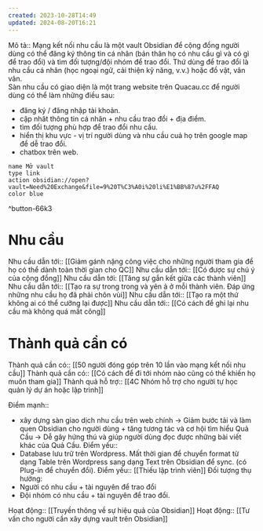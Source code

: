 ```yaml
---
created: 2023-10-28T14:49
updated: 2024-08-20T16:21
---
```

Mô tả:: Mạng kết nối nhu cầu là một vault Obsidian để cộng đồng người dùng có thể đăng ký thông tin cá nhân (bản thân họ có nhu cầu gì và có gì để trao đổi) và tìm đối tượng/đội nhóm để trao đổi. Thứ dùng để trao đổi là nhu cầu cá nhân (học ngoại ngữ, cải thiện kỹ năng, v.v.) hoặc đồ vật, vân vân.  
Sàn nhu cầu có giao diện là một trang website trên Quacau.cc để người dùng có thể làm những điều sau:
- đăng ký / đăng nhập tài khoản.
- cập nhât thông tin cá nhân + nhu cầu trao đổi + địa điểm.
- tìm đối tượng phù hợp để trao đổi nhu cầu.
- hiển thị khu vực - vị trí người dùng và nhu cầu cuả họ trên google map để dễ trao đổi.
- chatbox trên web.
```button
name Mở vault
type link
action obsidian://open?vault=Need%20Exchange&file=9%20T%C3%A0i%20li%E1%BB%87u%2FFAQ
color blue
```
^button-66k3

# Nhu cầu
Nhu cầu dẫn tới:: [[Giảm gánh nặng công việc cho những người tham gia để họ có thể dành toàn thời gian cho QC]]
Nhu cầu dẫn tới:: [[Có được sự chú ý của cộng đồng]]
Nhu cầu dẫn tới: [[Tăng sự gắn kết giữa các thành viên]]
Nhu cầu dẫn tới:: [[Tạo ra sự trong trong và yên ả ở mỗi thành viên. Đáp ứng những nhu cầu họ đã phải chôn vùi]]
Nhu cầu dẫn tới:: [[Tạo ra một thứ không ai có thể cưỡng lại được]]
Nhu cầu dẫn tới:: [[Có cách để ghi lại nhu cầu mà không quá mất công]]
# Thành quả cần có
Thành quả cần có:: [[50 người đóng góp trên 10 lần vào mạng kết nối nhu cầu]]
Thành quả cần có:: [[Có cách để đi tới nhóm nào cũng có thể khiến họ muốn tham gia]]
Thành quả hỗ trợ:: [[4C Nhóm hỗ trợ cho người tự học quản lý dự án hoặc lập trình]]

Điểm mạnh:: 
- xây dựng sàn giao dịch nhu cầu trên web chính → Giảm bước tải và làm quen Obsidian cho người dùng + tăng tương tác và cơ hội tìm hiểu Quả Cầu → Dễ gây hứng thú và giúp người dùng đọc được những bài viết khác của Quả Cầu.
Điểm yếu::
- Database lưu trữ trên Wordpress. Mất thời gian để chuyển format từ dạng Table trên Wordpress sang dạng Text trên Obsidian để sync. (có Plug-in để chuyển đổi). 
Điểm yếu:: [[Thiếu lập trình viên]]
Đối tượng thụ hưởng: 
- Người có nhu cầu + tài nguyên để trao đổi
- Đội nhóm có nhu cầu + tài nguyên để trao đổi.

Hoạt động:: [[Truyền thông về sự hiệu quả của Obsidian]]
Hoạt động:: [[Tư vấn cho người cần xây dựng vault trên Obsidian]]
